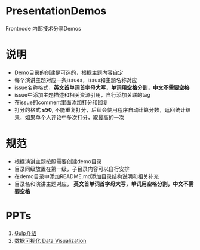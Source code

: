 PresentationDemos
=================

Frontnode 内部技术分享Demos

# 说明
* Demo目录的创建是可选的，根据主题内容自定
* 每个演讲主题对应一条issues，issus和主题名称对应
* issue名称格式，**英文首单词首字母大写，单词用空格分割，中文不需要空格**
* issue中添加主题描述和相关资源引用，自行添加关联的tag
* 在issue的comment里面添加打分和回复
* 打分的格式 **s50**, 不能重复打分，后续会使用程序自动计算分数，返回统计结果，如果单个人评论中多次打分，取最高的一次

# 规范

* 根据演讲主题按照需要创建demo目录
* 目录同级放置在第一级，子目录内容可以自行安排
* 在demo目录中添加README.md添加目录结构说明和相关补充
* 目录名和演讲主题对应， **英文首单词首字母大写，单词用空格分割，中文不需要空格**

# PPTs

1. [Gulp介绍](http://slides.com/frontnode/gulp--2/embed?style=dark)
2. [数据可视化 Data Visualization](http://slides.com/frontnode/datavisualization/embed?style=dark)
